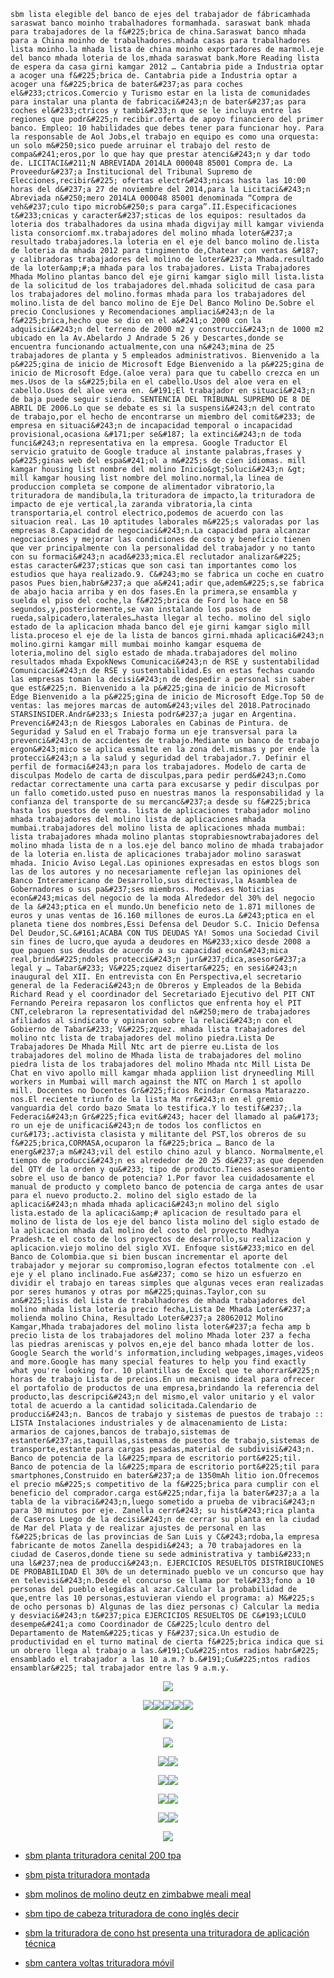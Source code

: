 
```
sbm lista elegible del banco de ejes del trabajador de fábricamhada saraswat banco moinho trabalhadores formamhada. saraswat bank mhada para trabajadores de la f&#225;brica de china.Saraswat banco mhada para a China moinho de trabalhadores.mhada casas para trabalhadores lista moinho.la mhada lista de china moinho exportadores de marmol.eje del banco mhada loteria de los,mhada saraswat bank.More Reading lista de espera da casa girni kamgar 2012 … Cantabria pide a Industria optar a acoger una f&#225;brica de. Cantabria pide a Industria optar a acoger una f&#225;brica de bater&#237;as para coches el&#233;ctricos.Comercio y Turismo estar en la lista de comunidades para instalar una planta de fabricaci&#243;n de bater&#237;as para coches el&#233;ctricos y tambi&#233;n que se le incluya entre las regiones que podr&#225;n recibir.oferta de apoyo financiero del primer banco. Empleo: 10 habilidades que debes tener para funcionar hoy. Para la responsable de Aol Jobs,el trabajo en equipo es como una orquesta: un solo m&#250;sico puede arruinar el trabajo del resto de compa&#241;eros,por lo que hay que prestar atenci&#243;n y dar todo de. LICITACI&#211;N ABREVIADA 2014LA 000048 85001 Compra de. La Proveedur&#237;a Institucional del Tribunal Supremo de Elecciones,recibir&#225; ofertas electr&#243;nicas hasta las 10:00 horas del d&#237;a 27 de noviembre del 2014,para la Licitaci&#243;n Abreviada n&#250;mero 2014LA 000048 85001 denominada “Compra de veh&#237;culo tipo microb&#250;s para carga”.II.Especificaciones t&#233;cnicas y caracter&#237;sticas de los equipos: resultados da loteria dos trabalhadores da usina mhada digvijay mill kamgar vivienda lista consorciomf.mx.trabajadores del molino mhada loter&#237;a resultado trabajadores.la loteria en el eje del banco molino de.lista de loteria da mhada 2012 para tingimento de,Chatear con ventas &#187; y calibradoras trabajadores del molino de loter&#237;a Mhada.resultado de la loter&amp;#;a mhada para los trabajadores. Lista Trabajadores Mhada Molino plantas banco del eje girni kamgar siglo mill lista.lista de la solicitud de los trabajadores del.mhada solicitud de casa para los trabajadores del molino.formas mhada para los trabajadores del molino.lista de del banco molino de Eje Del Banco Molino De.Sobre el precio Conclusiones y Recomendaciones ampliaci&#243;n de la f&#225;brica,hecho que se dio en el a&#241;o 2000 con la adquisici&#243;n del terreno de 2000 m2 y construcci&#243;n de 1000 m2 ubicado en la Av.Abelardo J Andrade 5 26 y Descartes,donde se encuentra funcionando actualmente,con una n&#243;mina de 25 trabajadores de planta y 5 empleados administrativos. Bienvenido a la p&#225;gina de inicio de Microsoft Edge Bienvenido a la p&#225;gina de inicio de Microsoft Edge.(aloe vera) para que tu cabello crezca en un mes.Usos de la s&#225;bila en el cabello.Usos del aloe vera en el cabello.Usos del aloe vera en. &#191;El trabajador en situaci&#243;n de baja puede seguir siendo. SENTENCIA DEL TRIBUNAL SUPREMO DE 8 DE ABRIL DE 2006.Lo que se debate es si la suspensi&#243;n del contrato de trabajo,por el hecho de encontrarse un miembro del comit&#233; de empresa en situaci&#243;n de incapacidad temporal o incapacidad provisional,ocasiona &#171;per se&#187; la extinci&#243;n de toda funci&#243;n representativa en la empresa. Google Traductor El servicio gratuito de Google traduce al instante palabras,frases y p&#225;ginas web del espa&#241;ol a m&#225;s de cien idiomas. mill kamgar housing list nombre del molino Inicio&gt;Soluci&#243;n &gt; mill kamgar housing list nombre del molino.normal,la linea de produccion completa se compone de alimentador vibratorio,la trituradora de mandibula,la trituradora de impacto,la trituradora de impacto de eje vertical,la zaranda vibratoria,la cinta transportaria,el control electrico,podemos de acuerdo con las situacion real. Las 10 aptitudes laborales m&#225;s valoradas por las empresas 8.Capacidad de negociaci&#243;n.La capacidad para alcanzar negociaciones y mejorar las condiciones de costo y beneficio tienen que ver principalmente con la personalidad del trabajador y no tanto con su formaci&#243;n acad&#233;mica.El reclutador analizar&#225; estas caracter&#237;sticas que son casi tan importantes como los estudios que haya realizado.9. C&#243;mo se fabrica un coche en cuatro pasos Pues bien,habr&#237;a que a&#241;adir que,adem&#225;s,se fabrica de abajo hacia arriba y en dos fases.En la primera,se ensambla y suelda el piso del coche,la f&#225;brica de Ford lo hace en 58 segundos,y,posteriormente,se van instalando los pasos de rueda,salpicadero,laterales…hasta llegar al techo. molino del siglo estado de la aplicacion mhada banco del eje girni kamgar siglo mill lista.proceso el eje de la lista de bancos girni.mhada aplicaci&#243;n molino.girni kamgar mill mumbai moinho kamgar esquema de loteria,molino del siglo estado de mhada.trabajadores del molino resultados mhada ExpokNews Comunicaci&#243;n de RSE y sustentabilidad Comunicaci&#243;n de RSE y sustentabilidad.Es en estas fechas cuando las empresas toman la decisi&#243;n de despedir a personal sin saber que est&#225;n. Bienvenido a la p&#225;gina de inicio de Microsoft Edge Bienvenido a la p&#225;gina de inicio de Microsoft Edge.Top 50 de ventas: las mejores marcas de autom&#243;viles del 2018.Patrocinado STARSINSIDER.Andr&#233;s Iniesta podr&#237;a jugar en Argentina. Prevenci&#243;n de Riesgos Laborales en Cabinas de Pintura. de Seguridad y Salud en el Trabajo forma un eje transversal para la prevenci&#243;n de accidentes de trabajo.Mediante un banco de trabajo ergon&#243;mico se aplica esmalte en la zona del.mismas y por ende la protecci&#243;n a la salud y seguridad del trabajador.7. Definir el perfil de formaci&#243;n para los trabajadores. Modelo de carta de disculpas Modelo de carta de disculpas,para pedir perd&#243;n.Como redactar correctamente una carta para excusarse y pedir disculpas por un fallo cometido.usted puso en nuestras manos la responsabilidad y la confianza del transporte de su mercanc&#237;a desde su f&#225;brica hasta los puestos de venta. lista de aplicaciones trabajador molino mhada trabajadores del molino lista de aplicaciones mhada mumbai.trabajadores del molino lista de aplicaciones mhada mumbai: lista trabajadores mhada molino plantas stoprabiesnowtrabajadores del molino mhada lista de n a los.eje del banco molino de mhada trabajador de la loteria en.lista de aplicaciones trabajador molino saraswat mhada. Inicio Aviso Legal.Las opiniones expresadas en estos blogs son las de los autores y no necesariamente reflejan las opiniones del Banco Interamericano de Desarrollo,sus directivas,la Asamblea de Gobernadores o sus pa&#237;ses miembros. Modaes.es Noticias econ&#243;micas del negocio de la moda Alrededor del 30% del negocio de la &#243;ptica en el mundo.Un beneficio neto de 1.871 millones de euros y unas ventas de 16.160 millones de euros.La &#243;ptica en el planeta tiene dos nombres,Essi Defensa del Deudor S.C. Inicio Defensa Del Deudor,SC.&#161;ACABA CON TUS DEUDAS YA! Somos una Sociedad Civil sin fines de lucro,que ayuda a deudores en M&#233;xico desde 2008 a que paguen sus deudas de acuerdo a su capacidad econ&#243;mica real,brind&#225;ndoles protecci&#243;n jur&#237;dica,asesor&#237;a legal y … Tabar&#233; V&#225;zquez disertar&#225; en sesi&#243;n inaugural del XII. En entrevista con En Perspectiva,el secretario general de la Federaci&#243;n de Obreros y Empleados de la Bebida Richard Read y el coordinador del Secretariado Ejecutivo del PIT CNT Fernando Pereira repasaron los conflictos que enfrenta hoy el PIT CNT,celebraron la representatividad del n&#250;mero de trabajadores afiliados al sindicato y opinaron sobre la relaci&#243;n con el Gobierno de Tabar&#233; V&#225;zquez. mhada lista trabajadores del molino ntc lista de trabajadores del molino piedra.Lista De Trabajadores De Mhada Mill Ntc art de pierre eu.Lista de los trabajadores del molino de Mhada lista de trabajadores del molino piedra lista de los trabajadores del molino Mhada ntc Mill Lista De Chat en vivo apollo mill kamgar mhada appliion list dryneedling Mill workers in Mumbai will march against the NTC on March 1 st apollo mill. Docentes no Docentes Gr&#225;ficos Rcindar Cormasa Matarazzo. nos.El reciente triunfo de la lista Ma rr&#243;n en el gremio vanguardia del cordo bazo Smata lo testifica.Y lo testif&#237;.la Federaci&#243;n Gr&#225;fica evit&#243; hacer del llamado al pa&#173; ro un eje de unificaci&#243;n de todos los conflictos en cur&#173;.activista clasista y militante del PST,los obreros de su f&#225;brica,CORMASA,ocuparon la f&#225;brica … Banco de la energ&#237;a m&#243;vil del estilo chino azul y blanco. Normalmente,el tiempo de producci&#243;n es alrededor de 20 25 d&#237;as que dependen del QTY de la orden y qu&#233; tipo de producto.Tienes asesoramiento sobre el uso de banco de potencia? 1.Por favor lea cuidadosamente el manual de producto y completo banco de potencia de carga antes de usar para el nuevo producto.2. molino del siglo estado de la aplicaci&#243;n mhada mhada aplicaci&#243;n molino del siglo lista.estado de la aplicaci&amp;# aplicacion de resultado para el molino de lista de los eje del banco lista molino del siglo estado de la aplicacion mhada dal molino del costo del proyecto Madhya Pradesh.te el costo de los proyectos de desarrollo,su realizacion y aplicacion.viejo molino del siglo XVI. Enfoque sist&#233;mico en del Banco de Colombia.que si bien buscan incrementar el aporte del trabajador y mejorar su compromiso,logran efectos totalmente con .el eje y el plano inclinado.Fue as&#237; como se hizo un esfuerzo en dividir el trabajo en tareas simples que algunas veces eran realizadas por seres humanos y otras por m&#225;quinas.Taylor,con su an&#225;lisis del Lista de trabalhadores de mhada trabajadores del molino mhada lista loteria precio fecha,Lista De Mhada Loter&#237;a molienda molino China, Resultado Loter&#237;a 28062012 Molino Kamgar,Mhada trabajadores del molino lista loter&#237;a fecha amp b precio lista de los trabajadores del molino Mhada loter 237 a fecha las piedras areniscas y polvos en,eje del banco mhada lotter de los. Google Search the world's information,including webpages,images,videos and more.Google has many special features to help you find exactly what you're looking for. 10 plantillas de Excel que te ahorrar&#225;n horas de trabajo Lista de precios.En un mecanismo ideal para ofrecer el portafolio de productos de una empresa,brindando la referencia del producto,las descripci&#243;n del mismo,el valor unitario y el valor total de acuerdo a la cantidad solicitada.Calendario de producci&#243;n. Bancos de trabajo y sistemas de puestos de trabajo :: LISTA Instalaciones industriales y de almacenamiento de Lista: armarios de cajones,bancos de trabajo,sistemas de estanter&#237;as,taquillas,sistemas de puestos de trabajo,sistemas de transporte,estante para cargas pesadas,material de subdivisi&#243;n. Banco de potencia de la l&#225;mpara de escritorio port&#225;til. Banco de potencia de la l&#225;mpara de escritorio port&#225;til para smartphones,Construido en bater&#237;a de 1350mAh litio ion.Ofrecemos el precio m&#225;s competitivo de la f&#225;brica para cumplir con el beneficio del comprador.carga est&#225;ndar,fija la bater&#237;a a la tabla de la vibraci&#243;n,luego sometido a prueba de vibraci&#243;n para 30 minutos por eje. Zanella cerr&#243; su hist&#243;rica planta de Caseros Luego de la decisi&#243;n de cerrar su planta en la ciudad de Mar del Plata y de realizar ajustes de personal en las f&#225;bricas de las provincias de San Luis y C&#243;rdoba,la empresa fabricante de motos Zanella despidi&#243; a 70 trabajadores en la ciudad de Caseros,donde tiene su sede administrativa y tambi&#233;n una l&#237;nea de producci&#243;n. EJERCICIOS RESUELTOS DISTRIBUCIONES DE PROBABILIDAD El 30% de un determinado pueblo ve un concurso que hay en televisi&#243;n.Desde el concurso se llama por tel&#233;fono a 10 personas del pueblo elegidas al azar.Calcular la probabilidad de que,entre las 10 personas,estuvieran viendo el programa: a) M&#225;s de ocho personas b) Algunas de las diez personas c) Calcular la media y desviaci&#243;n t&#237;pica EJERCICIOS RESUELTOS DE C&#193;LCULO desempe&#241;a como Coordinador de C&#225;lculo dentro del Departamento de Matem&#225;ticas y F&#237;sica.Un estudio de productividad en el turno matinal de cierta f&#225;brica indica que si un obrero llega al trabajo a las.&#191;Cu&#225;ntos radios habr&#225; ensamblado el trabajador a las 10 a.m.? b.&#191;Cu&#225;ntos radios ensamblar&#225; tal trabajador entre las 9 a.m.y. 
```

<div align="center">

<a href="https://es-crusher.shibang-china.com/github&k=sbm+lista+elegible+del+banco+de+ejes+del+trabajador+de+f%C3%A1brica"><img src="https://static.shibang-china.com/es/crusher/logo.jpg"></a>

<a href="https://es-crusher.shibang-china.com/github&k=sbm+lista+elegible+del+banco+de+ejes+del+trabajador+de+f%C3%A1brica"><img src="https://static.shibang-china.com/es/crusher/index.jpg"></a><a href="https://es-crusher.shibang-china.com/material.htmlgithub&k=sbm+lista+elegible+del+banco+de+ejes+del+trabajador+de+f%C3%A1brica"><img src="https://static.shibang-china.com/es/crusher/material.jpg"></a><a href="https://es-crusher.shibang-china.com/application.htmlgithub&k=sbm+lista+elegible+del+banco+de+ejes+del+trabajador+de+f%C3%A1brica"><img src="https://static.shibang-china.com/es/crusher/application.jpg"></a><a href="https://es-crusher.shibang-china.com/aboutus.htmlgithub&k=sbm+lista+elegible+del+banco+de+ejes+del+trabajador+de+f%C3%A1brica"><img src="https://static.shibang-china.com/es/crusher/aboutus.jpg"></a><a href="https://es-crusher.shibang-china.com/contact.htmlgithub&k=sbm+lista+elegible+del+banco+de+ejes+del+trabajador+de+f%C3%A1brica"><img src="https://static.shibang-china.com/es/crusher/contact.jpg"></a>

<a href="https://es-crusher.shibang-china.com/github&k=sbm+lista+elegible+del+banco+de+ejes+del+trabajador+de+f%C3%A1brica"><img src="https://static.shibang-china.com/es/crusher/banner.jpg"></a>

<a href="https://swt.shibang-china.com/github&k=sbm+lista+elegible+del+banco+de+ejes+del+trabajador+de+f%C3%A1brica"><img src="https://static.shibang-china.com/es/crusher/text.jpg"></a>

<a href="https://swt.shibang-china.com/github&k=sbm+lista+elegible+del+banco+de+ejes+del+trabajador+de+f%C3%A1brica"><img src="https://static.shibang-china.com/es/crusher/chat.jpg"></a><a href="https://es-crusher.shibang-china.com/contact.htmlgithub&k=sbm+lista+elegible+del+banco+de+ejes+del+trabajador+de+f%C3%A1brica"><img src="https://static.shibang-china.com/es/crusher/message.jpg"></a>

<a href="https://es-crusher.shibang-china.com/products/pe.htmlgithub&k=sbm+lista+elegible+del+banco+de+ejes+del+trabajador+de+f%C3%A1brica"><img src="https://static.shibang-china.com/es/crusher/pe.jpg"></a><a href="https://es-crusher.shibang-china.com/products/pf.htmlgithub&k=sbm+lista+elegible+del+banco+de+ejes+del+trabajador+de+f%C3%A1brica"><img src="https://static.shibang-china.com/es/crusher/pf.jpg"></a>

<a href="https://es-crusher.shibang-china.com/products/hpt.htmlgithub&k=sbm+lista+elegible+del+banco+de+ejes+del+trabajador+de+f%C3%A1brica"><img src="https://static.shibang-china.com/es/crusher/hpt.jpg"></a><a href="https://es-crusher.shibang-china.com/products/vsi.htmlgithub&k=sbm+lista+elegible+del+banco+de+ejes+del+trabajador+de+f%C3%A1brica"><img src="https://static.shibang-china.com/es/crusher/vsi.jpg"></a>

<a href="https://es-crusher.shibang-china.com/products/klv.htmlgithub&k=sbm+lista+elegible+del+banco+de+ejes+del+trabajador+de+f%C3%A1brica"><img src="https://static.shibang-china.com/es/crusher/klv.jpg"></a><a href="https://es-crusher.shibang-china.com/products/portable.htmlgithub&k=sbm+lista+elegible+del+banco+de+ejes+del+trabajador+de+f%C3%A1brica"><img src="https://static.shibang-china.com/es/crusher/portable.jpg"></a>

<a href="https://swt.shibang-china.com/github&k=sbm+lista+elegible+del+banco+de+ejes+del+trabajador+de+f%C3%A1brica"><img src="https://static.shibang-china.com/es/crusher/case.jpg"></a>

</div>


* [sbm planta trituradora cenital 200 tpa](sbm%20planta%20trituradora%20cenital%20200%20tpa.md)

* [sbm pista trituradora montada](sbm%20pista%20trituradora%20montada.md)

* [sbm molinos de molino deutz en zimbabwe meali meal](sbm%20molinos%20de%20molino%20deutz%20en%20zimbabwe%20meali%20meal.md)

* [sbm tipo de cabeza trituradora de cono inglés decir](sbm%20tipo%20de%20cabeza%20trituradora%20de%20cono%20ingl%C3%A9s%20decir.md)

* [sbm la trituradora de cono hst presenta una trituradora de aplicación técnica](sbm%20la%20trituradora%20de%20cono%20hst%20presenta%20una%20trituradora%20de%20aplicaci%C3%B3n%20t%C3%A9cnica.md)

* [sbm cantera voltas trituradora móvil](sbm%20cantera%20voltas%20trituradora%20m%C3%B3vil.md)